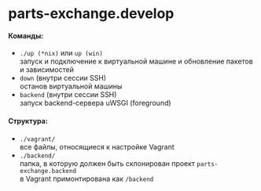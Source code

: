 parts-exchange.develop
======================

#### Команды:
- `./up (*nix)` или `up (win)`  
запуск и подключение к виртуальной машине и обновление пакетов и зависимостей
- `down` (внутри сессии SSH)  
останов виртуальной машины
- `backend` (внутри сессии SSH)  
запуск backend-сервера uWSGI (foreground)

#### Структура:
- `./vagrant/`  
все файлы, относящиеся к настройке Vagrant  
- `./backend/`  
папка, в которую должен быть склонирован проект `parts-exchange.backend`  
в Vagrant примонтирована как `/backend`  

